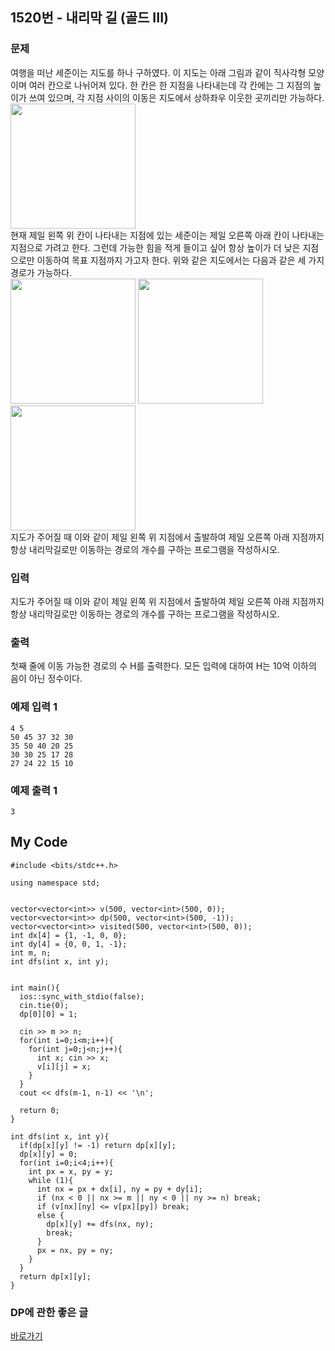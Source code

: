 ## 1520번 - 내리막 길 (골드 III)

### 문제
여행을 떠난 세준이는 지도를 하나 구하였다. 이 지도는 아래 그림과 같이 직사각형 모양이며 여러 칸으로 나뉘어져 있다. 한 칸은 한 지점을 나타내는데 각 칸에는 그 지점의 높이가 쓰여 있으며, 각 지점 사이의 이동은 지도에서 상하좌우 이웃한 곳끼리만 가능하다.<br>
<img src="https://upload.acmicpc.net/0e11f3db-35d2-4b01-9aa0-9a39252f05be/-/preview/" width="200" heignt="100"><br>
현재 제일 왼쪽 위 칸이 나타내는 지점에 있는 세준이는 제일 오른쪽 아래 칸이 나타내는 지점으로 가려고 한다. 그런데 가능한 힘을 적게 들이고 싶어 항상 높이가 더 낮은 지점으로만 이동하여 목표 지점까지 가고자 한다. 위와 같은 지도에서는 다음과 같은 세 가지 경로가 가능하다.<br>
<img src="https://upload.acmicpc.net/917d0418-35db-4081-9f62-69a2cc78721e/-/preview/" width="200" heignt="100">
<img src=https://upload.acmicpc.net/1ed5b78d-a4a1-49c0-8c23-12a12e2937e1/-/preview/ width="200" heignt="100">
<img src=https://upload.acmicpc.net/e57e7ef0-cc56-4340-ba5f-b22af1789f63/-/preview/ width="200" heignt="100"><br>
지도가 주어질 때 이와 같이 제일 왼쪽 위 지점에서 출발하여 제일 오른쪽 아래 지점까지 항상 내리막길로만 이동하는 경로의 개수를 구하는 프로그램을 작성하시오.
### 입력
지도가 주어질 때 이와 같이 제일 왼쪽 위 지점에서 출발하여 제일 오른쪽 아래 지점까지 항상 내리막길로만 이동하는 경로의 개수를 구하는 프로그램을 작성하시오.

### 출력
첫째 줄에 이동 가능한 경로의 수 H를 출력한다. 모든 입력에 대하여 H는 10억 이하의 음이 아닌 정수이다.

### 예제 입력 1
```
4 5
50 45 37 32 30
35 50 40 20 25
30 30 25 17 28
27 24 22 15 10
```
### 예제 출력 1
```
3
```

## My Code 
```
#include <bits/stdc++.h>

using namespace std;


vector<vector<int>> v(500, vector<int>(500, 0));
vector<vector<int>> dp(500, vector<int>(500, -1));
vector<vector<int>> visited(500, vector<int>(500, 0));
int dx[4] = {1, -1, 0, 0};
int dy[4] = {0, 0, 1, -1};
int m, n;
int dfs(int x, int y);


int main(){
  ios::sync_with_stdio(false);
  cin.tie(0);
  dp[0][0] = 1;

  cin >> m >> n;
  for(int i=0;i<m;i++){
    for(int j=0;j<n;j++){
      int x; cin >> x;
      v[i][j] = x;
    }
  }
  cout << dfs(m-1, n-1) << '\n';

  return 0;
}

int dfs(int x, int y){
  if(dp[x][y] != -1) return dp[x][y];
  dp[x][y] = 0;
  for(int i=0;i<4;i++){
    int px = x, py = y;
    while (1){
      int nx = px + dx[i], ny = py + dy[i];
      if (nx < 0 || nx >= m || ny < 0 || ny >= n) break;
      if (v[nx][ny] <= v[px][py]) break;
      else {
        dp[x][y] += dfs(nx, ny);
        break;
      }
      px = nx, py = ny;
    }
  }
  return dp[x][y];
}
```

### DP에 관한 좋은 글
<a href="https://real-012.tistory.com/66"> 바로가기 </a>
